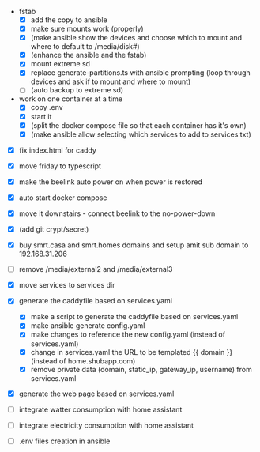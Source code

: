 - fstab
  - [x] add the copy to ansible
  - [x] make sure mounts work (properly)
  - [x] (make ansible show the devices and choose which to mount and where to default to /media/disk#)
  - [x] (enhance the ansible and the fstab)
  - [x] mount extreme sd
  - [x] replace generate-partitions.ts with ansible prompting (loop through devices and ask if to mount and where to mount)
  - [ ] (auto backup to extreme sd)
- work on one container at a time
  - [x] copy .env
  - [x] start it
  - [x] (split the docker compose file so that each container has it's own)
  - [x] (make ansible allow selecting which services to add to services.txt)
- [x] fix index.html for caddy
- [x] move friday to typescript
- [x] make the beelink auto power on when power is restored
- [x] auto start docker compose
- [x] move it downstairs - connect beelink to the no-power-down
- [x] (add git crypt/secret)

- [x] buy smrt.casa and smrt.homes domains and setup amit sub domain to 192.168.31.206
- [ ] remove /media/external2 and /media/external3
- [x] move services to services dir
- [x] generate the caddyfile based on services.yaml
  - [x] make a script to generate the caddyfile based on services.yaml
  - [x] make ansible generate config.yaml
  - [x] make changes to reference the new config.yaml (instead of services.yaml)
  - [x] change in services.yaml the URL to be templated {{ domain }} (instead of home.shubapp.com)
  - [x] remove private data (domain, static_ip, gateway_ip, username) from services.yaml
- [x] generate the web page based on services.yaml
- [ ] integrate watter consumption with home assistant
- [ ] integrate electricity consumption with home assistant
- [ ] .env files creation in ansible
